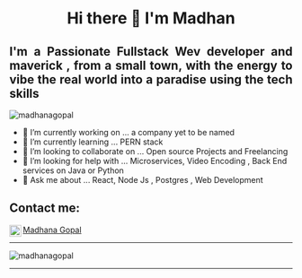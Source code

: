 <h1 align="center"> Hi there 👋 I'm Madhan </h1>
<h2 align="justify"> I'm a Passionate Fullstack Wev developer and maverick , from a small town, with the energy to vibe the real world into a paradise using the tech skills</h2>

<p align="left"> <img src="https://komarev.com/ghpvc/?username=madhan-g-p&label=Profile%20views&color=0e75b6&style=flat" alt="madhanagopal" /> </p>

<!--**madhan-g-p/madhan-g-p** is a ✨ _special_ ✨ repository because its `README.md` (this file) appears on your GitHub profile. -->


- 🔭 I’m currently working on ... a company yet to be named
- 🌱 I’m currently learning ... PERN stack
- 👯 I’m looking to collaborate on ... Open source Projects and Freelancing
- 🤔 I’m looking for help with ... Microservices, Video Encoding , Back End services on Java or Python
- 💬 Ask me about ... React, Node Js , Postgres , Web Development

<h2>Contact me:</h2>
<a href="https://www.linkedin.com/in/madhana-gopal/" target="_blank" rel="noreferrer"><img align="left" src="https://raw.githubusercontent.com/yushi1007/yushi1007/main/images/linkedin.svg" alt="Yu Shi | LinkedIn" width="21px"/>Madhana Gopal</a>

---


<p><img align="center" src=https://github-readme-streak-stats.herokuapp.com/?user=madhan-g-p" alt="madhanagopal" /></p>

---
